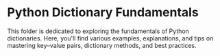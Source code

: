 # Python Dictionary Fundamentals

This folder is dedicated to exploring the fundamentals of Python dictionaries. Here, you'll find various examples, explanations, and tips on mastering key–value pairs, dictionary methods, and best practices.
